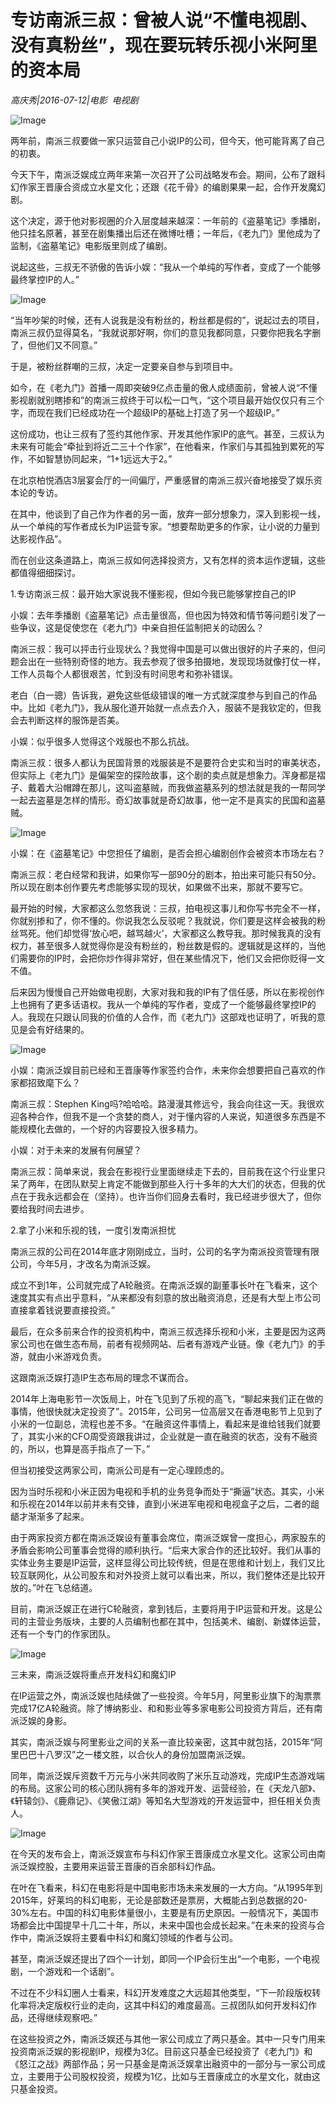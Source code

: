 # 专访南派三叔：曾被人说“不懂电视剧、没有真粉丝”，现在要玩转乐视小米阿里的资本局

*高庆秀|2016-07-12|电影 
                                                电视剧*

![Image](http://p1.pstatp.com/large/31f500013ca6765f303a)

两年前，南派三叔要做一家只运营自己小说IP的公司，但今天，他可能背离了自己的初衷。

今天下午，南派泛娱成立两年来第一次召开了公司战略发布会。期间，公布了跟科幻作家王晋康合资成立水星文化；还跟《花千骨》的编剧果果一起，合作开发魔幻剧。

这个决定，源于他对影视圈的介入层度越来越深：一年前的《盗墓笔记》季播剧，他只挂名原著，甚至在剧集播出后还在微博吐槽；一年后，《老九门》里他成为了监制，《盗墓笔记》电影版里则成了编剧。

说起这些，三叔无不骄傲的告诉小娱：“我从一个单纯的写作者，变成了一个能够最终掌控IP的人。”

![Image](http://p1.pstatp.com/large/31ff00053d9def87c006)

“当年吵架的时候，还有人说我是没有粉丝的，粉丝都是假的”，说起过去的项目，南派三叔仍显得莫名，“我就说那好啊，你们的意见我都同意，只要你把我名字删了，但他们又不同意。”

于是，被粉丝群嘲的三叔，决定一定要亲自参与到项目中。

如今，在《老九门》首播一周即突破9亿点击量的傲人成绩面前，曾被人说“不懂影视剧就别瞎掺和”的南派三叔终于可以松一口气，“这个项目最开始仅仅只有三个字，而现在我们已经成功在一个超级IP的基础上打造了另一个超级IP。”

这份成功，也让三叔有了签约其他作家、开发其他作家IP的底气。甚至，三叔认为未来有可能会“牵扯到将近二三十个作家”，在他看来，作家们与其孤独到累死的写作，不如智慧协同起来，“1+1远远大于2。”

在北京柏悦酒店3层宴会厅的一间偏厅，严重感冒的南派三叔兴奋地接受了娱乐资本论的专访。

在其中，他谈到了自己作为作者的另一面，放弃一部分想象力，深入到影视一线，从一个单纯的写作者成长为IP运营专家。“想要帮助更多的作家，让小说的力量到达影视作品”。

而在创业这条道路上，南派三叔如何选择投资方，又有怎样的资本运作逻辑，这些都值得细细探讨。

1.专访南派三叔：最开始大家说我不懂影视，但如今我已能够掌控自己的IP

小娱：去年季播剧《盗墓笔记》点击量很高，但也因为特效和情节等问题引发了一些争议，这是促使您在《老九门》中亲自担任监制把关的动因么？

南派三叔：我可以抨击行业现状么？我觉得中国是可以做出很好的片子来的，但问题会出在一些特别奇怪的地方。我去参观了很多拍摄地，发现现场就像打仗一样，工作人员每个人都很艰苦，忙到没有时间思考和弥补错误。

老白（白一骢）告诉我，避免这些低级错误的唯一方式就深度参与到自己的作品中。比如《老九门》，我从服化道开始就一点点去介入，服装不是我钦定的，但我会去判断这样的服饰是否美。

小娱：似乎很多人觉得这个戏服也不那么抗战。

南派三叔：很多人都认为民国背景的戏服装是不是要符合史实和当时的审美状态，但实际上《老九门》是偏架空的探险故事，这个剧的卖点就是想象力。浑身都是褶子、戴着大沿帽蹲在那儿，这叫盗墓贼，而我做盗墓系列的想法就是我的一帮同学一起去盗墓是怎样的情形。奇幻故事就是奇幻故事，他一定不是真实的民国和盗墓贼。

![Image](http://p9.pstatp.com/large/32030000d0bd1ebc9f2f)

小娱：在《盗墓笔记》中您担任了编剧，是否会担心编剧创作会被资本市场左右？

南派三叔：老白经常和我讲，如果你写一部90分的剧本，拍出来可能只有50分。所以现在剧本创作要先考虑能够实现的现状，如果做不出来，那就不要写它。

最开始的时候，大家都这么忽悠我说：三叔，拍电视这事儿和你写书完全不一样，你就别掺和了，你不懂的。你说我怎么反驳呢？我就说，你们要是这样会被我的粉丝骂死。他们却觉得‘放心吧，越骂越火’，大家都这么教导我。那时候我真的没有权力，甚至很多人就觉得你是没有粉丝的，粉丝数是假的。逻辑就是这样的，当他们需要你的IP时，会把你炒作得非常好，但在某些情况下，他们又会把你贬得一文不值。

后来因为慢慢自己开始做电视剧，大家对我和我的IP有了信任感，所以在影视创作上也拥有了更多话语权。我从一个单纯的写作者，变成了一个能够最终掌控IP的人。我现在只跟认同我的价值的人合作，而《老九门》这部戏也证明了，听我的意见是会有好结果的。

![Image](http://p1.pstatp.com/large/32030000d0bfd2db528e)

小娱：南派泛娱目前已经和王晋康等作家签约合作，未来你会想要把自己喜欢的作家都招致麾下么？

南派三叔：Stephen King吗?哈哈哈。路漫漫其修远兮，我会向往这一天。我很欢迎各种合作，但我不是一个贪婪的商人，对于懂内容的人来说，知道很多东西是不能规模化去做的，一个好的内容要投入很多精力。

小娱：对于未来的发展有何展望？

南派三叔：简单来说，我会在影视行业里面继续走下去的，目前我在这个行业里只呆了两年，在团队默契上肯定不能做到那些入行十多年的大大们的状态，但我的优点在于我永远都会在（坚持）。也许当你们回身去看时，我已经进步很大了，但你要给我时间去进步。

2.拿了小米和乐视的钱，一度引发南派担忧

南派三叔的公司在2014年底才刚刚成立，当时，公司的名字为南派投资管理有限公司，今年5月，才改名为南派泛娱。

成立不到1年，公司就完成了A轮融资。在南派泛娱的副董事长叶在飞看来，这个速度其实有点出乎意料，“从来都没有刻意的放出融资消息，还是有大型上市公司直接拿着钱说要直接投资。”

最后，在众多前来合作的投资机构中，南派三叔选择乐视和小米，主要是因为这两家公司也在做生态布局，前者有视频网站、后者有游戏产业链。像《老九门》的手游，就由小米游戏负责。

这跟南派泛娱打造IP生态布局的理念不谋而合。

2014年上海电影节一次饭局上，叶在飞见到了乐视的高飞，“聊起来我们正在做的事情，他很快就决定投资了”。2015年，公司另一位高层又在香港电影节上见到了小米的一位副总，流程也差不多。“在融资这件事情上，看起来是谁给钱我们就要了，其实小米的CFO周受资跟我讲过，企业就是一直在融资的状态，没有不融资的，所以，也算是高手指点了一下。”

但当初接受这两家公司，南派公司是有一定心理顾虑的。

因为当时乐视和小米正因为电视和手机的业务竞争而处于“撕逼”状态。其实，小米和乐视在2014年以前并未有交锋，直到小米进军电视和电视盒子之后，二者的龃龉才渐渐多了起来。

由于两家投资方都在南派泛娱设有董事会席位，南派泛娱曾一度担心，两家股东的矛盾会影响公司董事会觉得的顺利执行。“后来大家合作的还比较好。我们从事的实体业务主要是IP运营，这样显得公司比较传统，但是在思维和计划上，我们又比较互联网化，从公司股东和对外投资上就可以看出来，所以，我们整体还是比较开放的。”叶在飞总结道。

目前，南派泛娱正在进行C轮融资，拿到钱后，主要将用于IP运营和开发。这是公司的主营业务版块，主要的人员编制也都在其中，包括美术、编剧、新媒体运营，还有一个专门的作家团队。

![Image](http://p3.pstatp.com/large/31f00004f87d88e117b7)

三未来，南派泛娱将重点开发科幻和魔幻IP

在IP运营之外，南派泛娱也陆续做了一些投资。今年5月，阿里影业旗下的淘票票完成17亿A轮融资。除了博纳影业、和和影业等多家电影公司投资方背后，还有南派泛娱的身影。

其实，南派泛娱与阿里影业之间的关系一直比较亲密，这其中就包括，2015年“阿里巴巴十八罗汉”之一楼文胜，以合伙人的身份加盟南派泛娱。

同年，南派泛娱斥资数千万元与小米共同收购了米乐互动游戏，完成IP生态游戏端的布局。这家公司的核心团队拥有多年的游戏开发、运营经验，在《天龙八部》、《轩辕剑》、《鹿鼎记》、《笑傲江湖》等知名大型游戏的开发运营中，担任相关负责人。

![Image](http://p1.pstatp.com/large/31f500013ca789703226)

在今天的发布会上，南派泛娱宣布与科幻作家王晋康成立水星文化。这家公司由南派泛娱控股，主要用来运营王晋康的百余部科幻作品。

在叶在飞看来，科幻在电影将是中国电影市场未来发展的一大方向。“从1995年到2015年，好莱坞的科幻电影，无论是部数还是票房，大概能占到总数据的20-30%左右。中国的科幻电影体量很小，主要是有历史原因。一般情况下，美国市场都会比中国提早十几二十年，所以，未来中国也会成长起来。”在未来的投资与合作中，南派泛娱将主要看中科幻和魔幻领域的作者与公司。

甚至，南派泛娱还提出了四个一计划，即同一个IP会衍生出“一个电影，一个电视剧，一个游戏和一个话剧”。

不过在不少科幻圈人士看来，科幻开发难度之大远超其他类型，“下一阶段版权转化率将决定版权行业的走向，这其中科幻的难度最高。三叔团队如何开发科幻作品，还得继续观察吧。”

在这些投资之外，南派泛娱还与其他一家公司成立了两只基金。其中一只专门用来投资南派泛娱的影视剧IP，规模为3亿。目前这只基金已经投资了《老九门》和《怒江之战》两部作品；另一只基金是南派泛娱拿出融资中的一部分与一家公司成立，主要用于公司股权投资，规模为1亿，比如与王晋康成立的水星文化，就由这只基金投资。

